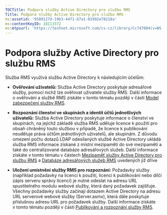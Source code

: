 ```yaml
---
TOCTitle: Podpora služby Active Directory pro službu RMS
Title: Podpora služby Active Directory pro službu RMS
ms:assetid: '9589127d-19b3-44f1-b7a1-01992e78218a'
ms:contentKeyID: 18113372
ms:mtpsurl: 'https://technet.microsoft.com/cs-cz/library/Cc747604(v=WS.10)'
---
```


Podpora služby Active Directory pro službu RMS
==============================================

Služba RMS využívá službu Active Directory k následujícím účelům:

-   **Ověřování uživatelů:** Služba Active Directory poskytuje adresářové služby, pomocí nichž lze ověřovat uživatele služby RMS. Další informace o ověřování a službě RMS získáte v tomto tématu později v části [Model zabezpečení služby RMS](https://technet.microsoft.com/665db831-366d-4dca-9bb3-cc2912481fe1).

-   **Rozpoznání členství ve skupinách a identit účtů jednotlivých uživatelů:** Služba Active Directory poskytuje informace o členství ve skupinách, na jejichž základě služba RMS uděluje licence k použití pro obsah chráněný touto službou v případě, že licence k publikování neuděluje práva účtům jednotlivých uživatelů, ale skupinám. Z důvodu omezení počtu dotazů LDAP odesílaných službě Active Directory ukládá služba RMS informace získané z místní mezipaměti do své mezipaměti a také do centralizované databáze adresářových služeb. Další informace získáte v tomto tématu v částech [Mezipaměť služby Active Directory pro službu RMS](https://technet.microsoft.com/c721a2eb-2fe9-4346-b426-3cc169b97265) a [Databáze adresářových služeb RMS](https://technet.microsoft.com/6f6b8586-5d17-4a40-94a3-4dc738195301) uvedených již dříve

-   **Uložení umístnění služby RMS pro rozpoznání:** Požadavky služby (například požadavky na licenci k použití, licenci k publikování nebo dílčí zápis serveru správy licencí) je nutné odeslat na adresu URL spustitelného modulu webové služby, která daný požadavek zajišťuje. Všechny požadavky služby začínají dotazem Active Directory na adresu URL serverové webové služby (Server.asmx), která dále poskytuje příslušnou adresu URL pro požadavek služby. Další informace získáte v tomto tématu později v části [Publikování a rozpoznání služby RMS](https://technet.microsoft.com/336c0d55-fd7f-4aa9-b3e6-bfd6565b1086).
